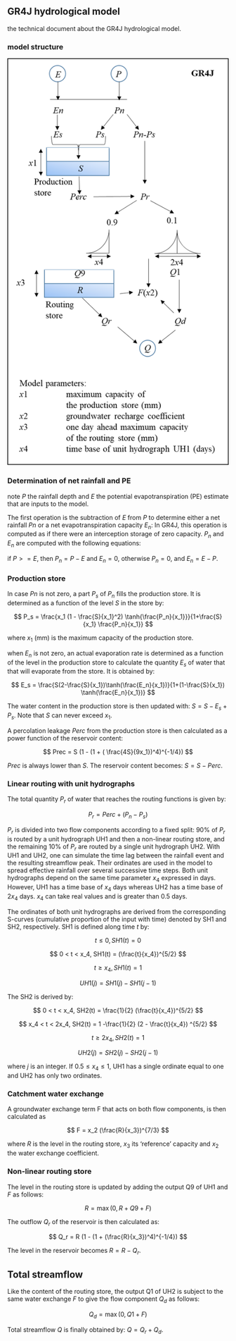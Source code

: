 ## GR4J hydrological model

the technical document about the GR4J hydrological model. 

### model structure

![model structure of GR4J](./model_structure_GR4J.png)

### Determination of net rainfall and PE

note $P$ the rainfall depth and $E$ the potential
evapotranspiration (PE) estimate that are inputs to the
model.

The first operation is the subtraction of $E$ from $P$ to determine
either a net rainfall $Pn$ or a net evapotranspiration
capacity $E_n$: In GR4J, this operation is computed as
if there were an interception storage of zero capacity.
$P_n$ and $E_n$ are computed with the following equations:

if $P>=E$, then $P_n=P-E$ and $E_n = 0$, otherwise $P_n=0$, and $E_n=E-P$.

### Production store

In case $Pn$ is not zero, a part $P_s$ of $P_n$ fills the production store. It is determined as a function of the level $S$ in the store by:

$$
P_s = \frac{x_1 (1 - \frac{S}{x_1}^2) \tanh{\frac{P_n}{x_1}}}{1+\frac{S}{x_1} \frac{P_n}{x_1}}
$$

where $x_1$ (mm) is the maximum capacity of the production store.

when $E_n$ is not zero, an actual
evaporation rate is determined as a function of the
level in the production store to calculate the quantity $E_s$ of water 
that that will evaporate from the store. It is
obtained by:

$$
E_s = \frac{S(2-\frac{S}{x_1})\tanh(\frac{E_n}{x_1})}{1+(1-\frac{S}{x_1}) \tanh(\frac{E_n}{x_1})}
$$

The water content in the production store is then
updated with: $S=S-E_s + P_s$. Note that $S$ can never exceed $x_1$.

A percolation leakage $Perc$ from the production
store is then calculated as a power function of
the reservoir content:

$$
Prec = S (1 - (1 + ( \frac{4S}{9x_1})^4)^{-1/4})
$$

$Prec$ is always lower than $S$. The reservoir content becomes: $S = S- Perc$. 

### Linear routing with unit hydrographs

The total quantity $P_r$ of water that reaches the routing functions
is given by:

$$
P_r = Perc + (P_n - P_s)
$$

$P_r$ is divided into two flow components according to a
fixed split: 90% of $P_r$ is routed by a unit hydrograph
UH1 and then a non-linear routing store, and the
remaining 10% of $P_r$ are routed by a single unit
hydrograph UH2. With UH1 and UH2, one can
simulate the time lag between the rainfall event and
the resulting streamflow peak. Their ordinates are
used in the model to spread effective rainfall over
several successive time steps. Both unit hydrographs
depend on the same time parameter $x_4$ expressed in
days. However, UH1 has a time base of $x_4$ days
whereas UH2 has a time base of $2x_4$ days. $x_4$ can take
real values and is greater than 0.5 days.

The ordinates of both unit hydrographs
are derived from the corresponding S-curves
(cumulative proportion of the input with time)
denoted by SH1 and SH2, respectively. SH1 is
defined along time $t$ by:

$$
t \leq 0, SH1(t) = 0
$$

$$
0 < t < x_4, SH1(t) = (\frac{t}{x_4})^{5/2}
$$

$$
t \geq x_4,SH1(t) = 1
$$

$$
UH1(j) = SH1(j) - SH1(j-1)
$$

The SH2 is derived by:

$$
0 < t < x_4, SH2(t) = \frac{1}{2} (\frac{t}{x_4})^{5/2}
$$

$$
x_4 < t < 2x_4, SH2(t) = 1 -\frac{1}{2} (2 - \frac{t}{x_4}) ^{5/2}
$$

$$
t \geq 2 x_4, SH2(t) = 1
$$

$$
UH2(j) = SH2(j) - SH2(j-1)
$$

where $j$ is an integer. If $0.5 \leq x_4 \leq 1$, UH1 has a
single ordinate equal to one and UH2 has only two ordinates.

### Catchment water exchange

A groundwater exchange term F that acts on both flow components,
is then calculated as

$$
F = x_2 (\frac{R}{x_3})^{7/3}
$$

where $R$ is the level in the routing store, $x_3$ its
‘reference’ capacity and $x_2$ the water exchange coefficient.

### Non-linear routing store

The level in the routing
store is updated by adding the output Q9 of UH1 and
$F$ as follows:

$$
R = \max(0, R + Q9 + F)
$$

The outflow $Q_r$ of the reservoir is then calculated as:

$$
Q_r = R (1 - (1 + (\frac{R}{x_3})^4)^{-1/4})
$$

The level in the reservoir becomes $R=R-Q_r$.

## Total streamflow

Like the content of the routing
store, the output Q1 of UH2 is subject to the same water
exchange $F$ to give the flow component $Q_d$ as follows:

$$
Q_d = \max(0, Q1 + F)
$$

Total streamflow $Q$ is finally obtained by: $Q = Q_r + Q_d$.
